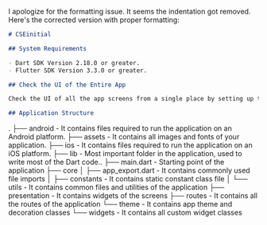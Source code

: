 I apologize for the formatting issue. It seems the indentation got removed. Here's the corrected version with proper formatting:

```markdown
# CSEinitial

## System Requirements

- Dart SDK Version 2.18.0 or greater.
- Flutter SDK Version 3.3.0 or greater.

## Check the UI of the Entire App

Check the UI of all the app screens from a single place by setting up the 'initialRoute' to `AppNavigation` in the `AppRoutes.dart` file.

## Application Structure
```
.
├── android                         - It contains files required to run the application on an Android platform.
├── assets                          - It contains all images and fonts of your application.
├── ios                             - It contains files required to run the application on an iOS platform.
├── lib                             - Most important folder in the application, used to write most of the Dart code..
    ├── main.dart                   - Starting point of the application
    ├── core
    │   ├── app_export.dart         - It contains commonly used file imports
    │   ├── constants               - It contains static constant class file
    │   └── utils                   - It contains common files and utilities of the application
    ├── presentation                - It contains widgets of the screens
    ├── routes                      - It contains all the routes of the application
    └── theme                       - It contains app theme and decoration classes
    └── widgets                     - It contains all custom widget classes
```

